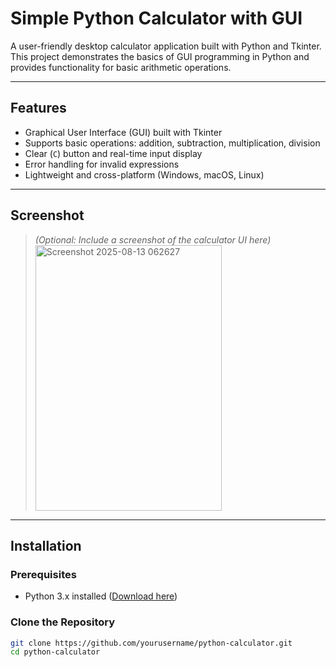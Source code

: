 #  Simple Python Calculator with GUI

A user-friendly desktop calculator application built with Python and Tkinter. This project demonstrates the basics of GUI programming in Python and provides functionality for basic arithmetic operations.

---

##  Features

- Graphical User Interface (GUI) built with Tkinter
- Supports basic operations: addition, subtraction, multiplication, division
- Clear (`C`) button and real-time input display
- Error handling for invalid expressions
- Lightweight and cross-platform (Windows, macOS, Linux)

---

##  Screenshot

> *(Optional: Include a screenshot of the calculator UI here)*  
> <img width="298" height="425" alt="Screenshot 2025-08-13 062627" src="https://github.com/user-attachments/assets/cf3bb747-7f37-4e7c-8c4d-096b27c6965f" />


---

## Installation

### Prerequisites
- Python 3.x installed ([Download here](https://www.python.org/downloads/))

### Clone the Repository

```bash
git clone https://github.com/yourusername/python-calculator.git
cd python-calculator

